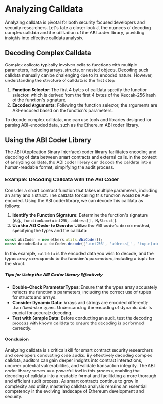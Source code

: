 # Analyzing Calldata

Analyzing calldata is pivotal for both security focused developers and security researchers. Let's take a closer look at the nuances of decoding complex calldata and the utilization of the ABI coder library, providing insights into effective calldata analysis.

## Decoding Complex Calldata

Complex calldata typically involves calls to functions with multiple parameters, including arrays, structs, or nested objects. Decoding such calldata manually can be challenging due to its encoded nature. However, understanding the structure of calldata is the first step:

1. **Function Selector**: The first 4 bytes of calldata specify the function selector, which is derived from the first 4 bytes of the Keccak-256 hash of the function's signature.
2. **Encoded Arguments**: Following the function selector, the arguments are ABI-encoded based on the function's parameters.

To decode complex calldata, one can use tools and libraries designed for parsing ABI-encoded data, such as the Ethereum ABI coder library.

## Using the ABI Coder Library
The ABI (Application Binary Interface) coder library facilitates encoding and decoding of data between smart contracts and external calls. In the context of analyzing calldata, the ABI coder library can decode the calldata into a human-readable format, simplifying the audit process.

### Example: Decoding Calldata with the ABI Coder

Consider a smart contract function that takes multiple parameters, including an array and a struct. The calldata for calling this function would be ABI-encoded. Using the ABI coder library, we can decode this calldata as follows:

1. **Identify the Function Signature**: Determine the function's signature (e.g., `functionName(uint256, address[], MyStruct)`).
2. **Use the ABI Coder to Decode**: Utilize the ABI coder's `decode` method, specifying the types and the calldata:

```javascript
const abiCoder = new ethers.utils.AbiCoder();
const decodedData = abiCoder.decode(['uint256', 'address[]', 'tuple(uint256,string)'], calldata);
```

In this example, `calldata` is the encoded data you wish to decode, and the types array corresponds to the function's parameters, including a tuple for the struct.

##### Tips for Using the ABI Coder Library Effectively

- **Double-Check Parameter Types**: Ensure that the types array accurately reflects the function's parameters, including the correct use of tuples for structs and arrays.
- **Consider Dynamic Data**: Arrays and strings are encoded differently than fixed-size types. Understanding the encoding of dynamic data is crucial for accurate decoding.
- **Test with Sample Data**: Before conducting an audit, test the decoding process with known calldata to ensure the decoding is performed correctly.

#### Conclusion

Analyzing calldata is a critical skill for smart contract security researchers and developers conducting code audits. By effectively decoding complex calldata, auditors can gain deeper insights into contract interactions, uncover potential vulnerabilities, and validate transaction integrity. The ABI coder library serves as a powerful tool in this process, enabling the decoding of calldata into a readable format and facilitating a more thorough and efficient audit process. As smart contracts continue to grow in complexity and utility, mastering calldata analysis remains an essential competency in the evolving landscape of Ethereum development and security.

